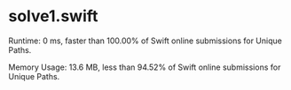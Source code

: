 # solve1.swift

Runtime: 0 ms, faster than 100.00% of Swift online submissions for Unique Paths.

Memory Usage: 13.6 MB, less than 94.52% of Swift online submissions for Unique Paths.

